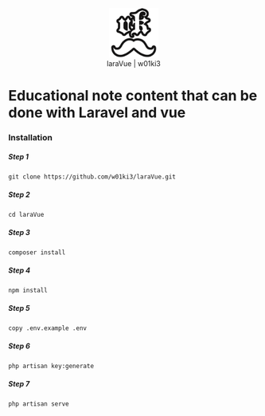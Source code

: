 <p align="center">
    <img src="public/img/vkIcon.png" style="width: 100px;">
    <br>
    laraVue | w01ki3
</p>

# Educational note content that can be done with Laravel and vue

### Installation
##### Step 1
```
git clone https://github.com/w01ki3/laraVue.git
```
##### Step 2
```
cd laraVue
```
##### Step 3
```
composer install
```
##### Step 4
```
npm install
```
##### Step 5
```
copy .env.example .env
```
##### Step 6
```
php artisan key:generate
```
##### Step 7
```
php artisan serve
```